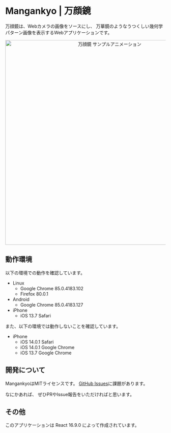 # Mangankyo | 万顔鏡
万顔鏡は、Webカメラの画像をソースにし、
万華鏡のようなうつくしい幾何学パターン画像を表示するWebアプリケーションです。

<div align="center">
  <img width="640" src="https://user-images.githubusercontent.com/6778957/94351690-cb401100-0096-11eb-8fee-a1d912af6a3e.gif" alt="万顔鏡 サンプルアニメーション" title="万顔鏡 サンプルアニメーション">
</div>

## 動作環境
以下の環境での動作を確認しています。

- Linux
  - Google Chrome 85.0.4183.102
  - Firefox 80.0.1
- Android
  - Google Chrome 85.0.4183.127
- iPhone
  - iOS 13.7 Safari

また、以下の環境では動作しないことを確認しています。
- iPhone
  - iOS 14.0.1 Safari
  - iOS 14.0.1 Google Chrome
  - iOS 13.7 Google Chrome

## 開発について
MangankyoはMITライセンスです。 [GitHub Issues](https://github.com/ver-1000000/mangankyo/issues)に課題があります。

なにかあれば、 ぜひPRやIssue報告をいただければと思います。

## その他
このアプリケーションは React 16.9.0 によって作成されています。
